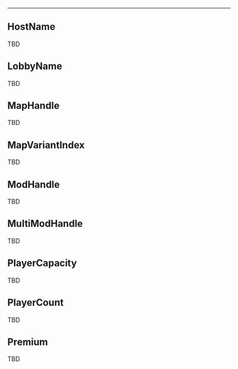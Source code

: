 ___

## HostName

TBD

## LobbyName

TBD

## MapHandle

TBD

## MapVariantIndex

TBD

## ModHandle

TBD

## MultiModHandle

TBD

## PlayerCapacity

TBD

## PlayerCount

TBD

## Premium

TBD
